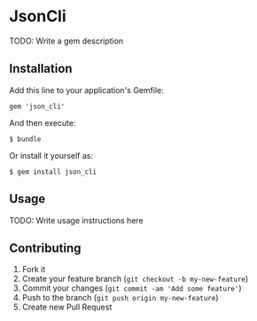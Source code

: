 # JsonCli

TODO: Write a gem description

## Installation

Add this line to your application's Gemfile:

    gem 'json_cli'

And then execute:

    $ bundle

Or install it yourself as:

    $ gem install json_cli

## Usage

TODO: Write usage instructions here

## Contributing

1. Fork it
2. Create your feature branch (`git checkout -b my-new-feature`)
3. Commit your changes (`git commit -am 'Add some feature'`)
4. Push to the branch (`git push origin my-new-feature`)
5. Create new Pull Request
